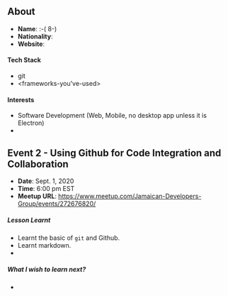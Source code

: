 
## About <replcae-with-your-github-username>

- **Name**: <your-name> :-( 8-)
- **Nationality**: <your-nationality>
- **Website**: <your-website>

#### Tech Stack
- git
- <frameworks-you've-used>

#### Interests
- Software Development (Web, Mobile, no desktop app unless it is Electron)
- <your-tech-based-interests>

## Event 2 - Using Github for Code Integration and Collaboration
- **Date**: Sept. 1, 2020
- **Time**: 6:00 pm EST
- **Meetup URL**: https://www.meetup.com/Jamaican-Developers-Group/events/272676820/

##### Lesson Learnt
- Learnt the basic of `git` and Github.
- Learnt markdown.
- <what-else-did-you-learn>

##### What I wish to learn next?
- <what-do-you-wish-to-learn-next>